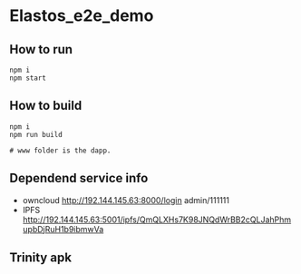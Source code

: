 # Elastos_e2e_demo

## How to run
```
npm i
npm start
```

## How to build
```
npm i
npm run build

# www folder is the dapp.
```

## Dependend service info
* owncloud http://192.144.145.63:8000/login admin/111111
* IPFS http://192.144.145.63:5001/ipfs/QmQLXHs7K98JNQdWrBB2cQLJahPhmupbDjRuH1b9ibmwVa

## Trinity apk 


